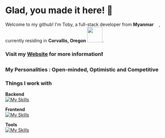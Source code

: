 # Glad, you made it here! 🥂

Welcome to my github!
I'm Toby, a full-stack developer from **Myanmar** 
<img src="https://hatscripts.github.io/circle-flags/flags/mm.svg" width="13">, currently residing in **Corvallis, Oregon** <img src="https://hatscripts.github.io/circle-flags/flags/us.svg" width="48">.

### Visit my [Website](https://toby12352.github.io/tobyThaung) for more information❗

### My Personalities : Open-minded, Optimistic and Competitive

### Things I work with

**Backend**<br>
[![My Skills](https://skillicons.dev/icons?i=express,flask,python,js,nodejs,mysql,c,docker&theme=dark)](https://skillicons.dev)

**Frontend**<br>
[![My Skills](https://skillicons.dev/icons?i=react,tailwind,js,html,css,figma&theme=dark)](https://skillicons.dev)

**Tools** <br>
[![My Skills](https://skillicons.dev/icons?i=aws,git,nodejs,mysql,docker,figma&theme=dark)](https://skillicons.dev)
